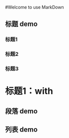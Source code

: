 #Welcome to use MarkDown

## 标题 demo

### 标题1
### 标题2
### 标题3
标题1：with
===

## 段落 demo




## 列表 demo


